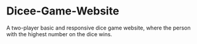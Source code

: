 # Dicee-Game-Website
A two-player basic and responsive dice game website, where the person with the highest number on the dice wins.
